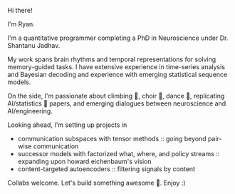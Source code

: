 Hi there!

I'm Ryan.

I'm a quantitative programmer completing a PhD in Neuroscience under Dr. Shantanu Jadhav.

My work spans brain rhythms and temporal representations for solving memory-guided tasks. I have extensive experience in time-series analysis and Bayesian decoding and experience with emerging statistical sequence models.

On the side, I'm passionate about climbing 🧗, choir 🎵, dance 👯, replicating AI/statistics 🤖 papers, and emerging dialogues between neuroscience and AI/engineering.

Looking ahead, I'm setting up projects in
- communication subspaces with tensor methods :: going beyond pair-wise communication
- successor models with factorized what, where, and policy streams :: expanding upon howard eichenbaum's vision
- content-targeted autoencoders :: filtering signals by content

Collabs welcome. Let's build something awesome 🧨. Enjoy :)
